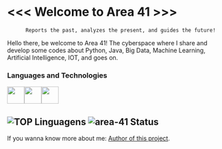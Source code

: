 # <<< Welcome to Area 41 >>>
          Reports the past, analyzes the present, and guides the future!

Hello there, be welcome to Area 41! The cyberspace where I share and develop some codes about Python, Java, Big Data, Machine Learning, Artificial Intelligence, IOT, and goes on. 


### Languages and Technologies
<img src="https://cdn.jsdelivr.net/gh/devicons/devicon/icons/java/java-original.svg" width="40" height="40"/><img src="https://cdn.jsdelivr.net/gh/devicons/devicon/icons/python/python-original.svg" width="40" height="40"/><img src="https://upload.wikimedia.org/wikipedia/commons/thumb/c/cf/New_Power_BI_Logo.svg/630px-New_Power_BI_Logo.svg.png" width="40" height="40"/>

![TOP Linguagens](https://github-readme-stats.vercel.app/api/top-langs/?username=area-41&layout=compact&theme=merko)
![area-41 Status](https://github-readme-stats.vercel.app/api?username=area-41&show_icons=true&theme=merko)
-----
If you wanna know more about me:
[Author of this project](https://github.com/area-41/area-41/blob/main/AUTHOR.md).


